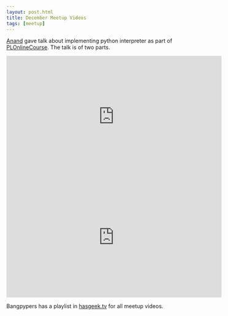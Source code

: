 ```yaml
---
layout: post.html
title: December Meetup Videos
tags: [meetup]
---
```


[Anand][] gave talk about implementing python interpreter as part of [PLOnlineCourse][]. The talk is of two parts.

<iframe frameborder="0" allowfullscreen="" width="560" height="315" 
   src="http://www.youtube.com/embed/4QqSjO4Ah94?wmode=transparent&showinfo=0&rel=0&autohide=1&autoplay=0"
   frameborder="0" allowfullscreen>
</iframe>


<iframe frameborder="0" width="560" height="315" allowfullscreen="" 
   src="http://www.youtube.com/embed/rFfCJSslYg4?wmode=transparent&showinfo=0&rel=0&autohide=1&autoplay=0" frameborder="0" allowfullscreen>
</iframe>


Bangpypers has a playlist in [hasgeek.tv][] for all meetup videos. 

[PLOnlineCourse]: http://www.cs.brown.edu/courses/cs173/2012/OnLine/
[Anand]: http://anandology.com
[hasgeek.tv]: http://hasgeek.tv/bangpypers/meetup
